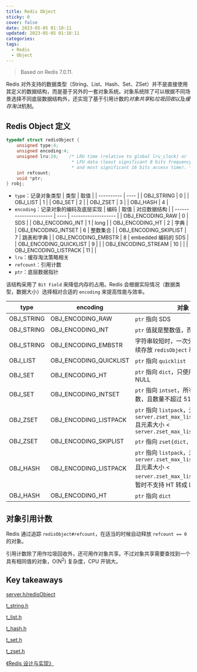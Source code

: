 ```yaml
---
title: Redis Object
sticky: 0
cover: false
date: 2023-05-05 01:10:11
updated: 2023-05-05 01:10:11
categories:
tags:
  - Redis
  - Object
---
```


> Based on Redis 7.0.11.

Redis 对外支持的数据类型（String、List、Hash、Set、ZSet）并不是直接使用其定义的数据结构，而是基于另外的一套对象系统。对象系统除了可以根据不同场景选择不同底层数据结构外，还实现了基于引用计数的*对象共享*和*垃圾回收*以及*缓存淘汰*机制。

## Redis Object 定义

```C
typedef struct redisObject {
    unsigned type:4;
    unsigned encoding:4;
    unsigned lru:24;    /* LRU time (relative to global lru_clock) or
                         * LFU data (least significant 8 bits frequency
                         * and most significant 16 bits access time). */
    int refcount;
    void *ptr;
} robj;
```

- `type`：记录对象类型
  | 类型       | 取值 |
  | ---------- | ---- |
  | OBJ_STRING | 0    |
  | OBJ_LIST   | 1    |
  | OBJ_SET    | 2    |
  | OBJ_ZSET   | 3    |
  | OBJ_HASH   | 4    |
- `encoding`：记录对象的编码及底层实现
  | 编码                   | 取值 | 对应数据结构        |
  | ---------------------- | ---- | ------------------- |
  | OBJ_ENCODING_RAW       | 0    | SDS                 |
  | OBJ_ENCODING_INT       | 1    | long                |
  | OBJ_ENCODING_HT        | 2    | 字典                |
  | OBJ_ENCODING_INTSET    | 6    | 整数集合            |
  | OBJ_ENCODING_SKIPLIST  | 7    | 跳表和字典          |
  | OBJ_ENCODING_EMBSTR    | 8    | embedded 编码的 SDS |
  | OBJ_ENCODING_QUICKLIST | 9    |                     |
  | OBJ_ENCODING_STREAM    | 10   |                     |
  | OBJ_ENCODING_LISTPACK  | 11   |                     |
- `lru`：缓存淘汰策略相关
- `refcount`：引用计数
- `ptr`：底层数据指针

该结构采用了 `Bit Field` 来降低内存的占用。Redis 会根据实际情况（数据类型，数据大小）选择相对合适的 `encoding` 来提高性能与效率。

| type       | encoding               | 对象                                                                                                                                            |
| ---------- | ---------------------- | ----------------------------------------------------------------------------------------------------------------------------------------------- |
| OBJ_STRING | OBJ_ENCODING_RAW       | `ptr` 指向 SDS                                                                                                                                  |
| OBJ_STRING | OBJ_ENCODING_INT       | `ptr` 值就是整数值，而非地址                                                                                                                    |
| OBJ_STRING | OBJ_ENCODING_EMBSTR    | 字符串较短时，一次分配一块内存连续存放 `redisObject` 和 `sdshdr` 对象                                                                           |
| OBJ_LIST   | OBJ_ENCODING_QUICKLIST | `ptr` 指向 `quicklist`                                                                                                                          |
| OBJ_SET    | OBJ_ENCODING_HT        | `ptr` 指向 `dict`，只使用 key，值设为 NULL                                                                                                      |
| OBJ_SET    | OBJ_ENCODING_INTSET    | `ptr` 指向 `intset`，所有元素都是整数，且数量不超过 512                                                                                         |
| OBJ_ZSET   | OBJ_ENCODING_LISTPACK  | `ptr` 指向 `listpack`，元素数量 < `server.zset_max_listpack_entries` 且元素大小 < `server.zset_max_listpack_value`                              |
| OBJ_ZSET   | OBJ_ENCODING_SKIPLIST  | `ptr` 指向 `zset{dict, skiplist}`,                                                                                                              |
| OBJ_HASH   | OBJ_ENCODING_LISTPACK  | `ptr` 指向 `listpack`，元素数量 < `server.zset_max_listpack_entries` 且元素大小 < `server.zset_max_listpack_value`。暂时不支持 HT 转成 LISTPACK |
| OBJ_HASH   | OBJ_ENCODING_HT        | `ptr` 指向 `dict`                                                                                                                               |

## 对象引用计数

Redis 通过追踪 `redisObject#refcount`，在适当的时候自动释放 `refcount == 0` 的对象。

引用计数除了用作垃圾回收外，还可用作对象共享。不过对象共享需要查找到一个具有相同值的对象，O(N<sup>2</sup>) 复杂度，CPU 开销大。

## Key takeaways

[server.h/redisObject](https://github.com/redis/redis/blob/7.0/src/server.h)

[t_string.h](https://github.com/redis/redis/blob/7.0/src/t_string.h)

[t_list.h](https://github.com/redis/redis/blob/7.0/src/t_list.h)

[t_hash.h](https://github.com/redis/redis/blob/7.0/src/t_hash.h)

[t_set.h](https://github.com/redis/redis/blob/7.0/src/t_set.h)

[t_zset.h](https://github.com/redis/redis/blob/7.0/src/t_zset.h)

[《Redis 设计与实现》](http://redisbook.com)
